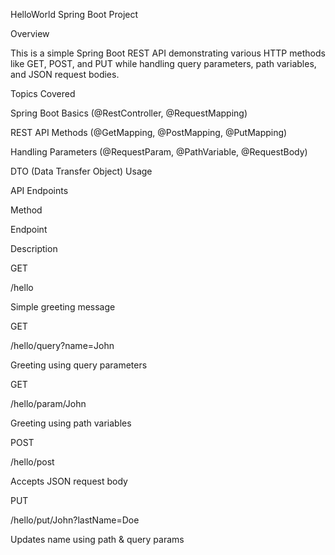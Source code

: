 HelloWorld Spring Boot Project

Overview

This is a simple Spring Boot REST API demonstrating various HTTP methods like GET, POST, and PUT while handling query parameters, path variables, and JSON request bodies.

Topics Covered

Spring Boot Basics (@RestController, @RequestMapping)

REST API Methods (@GetMapping, @PostMapping, @PutMapping)

Handling Parameters (@RequestParam, @PathVariable, @RequestBody)

DTO (Data Transfer Object) Usage

API Endpoints

Method

Endpoint

Description

GET

/hello

Simple greeting message

GET

/hello/query?name=John

Greeting using query parameters

GET

/hello/param/John

Greeting using path variables

POST

/hello/post

Accepts JSON request body

PUT

/hello/put/John?lastName=Doe

Updates name using path & query params